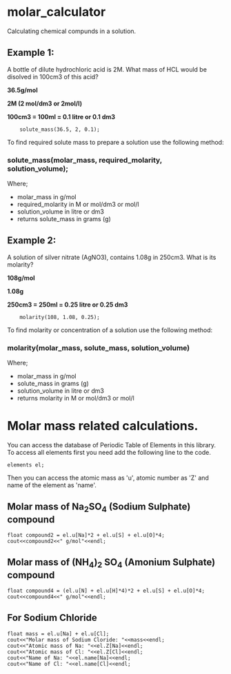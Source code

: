 # molar_calculator
Calculating chemical compunds in a solution.

## Example 1:
   A bottle of dilute hydrochloric acid is 2M.
   What mass of HCL would be disolved in 100cm3 of this acid?
        
   **36.5g/mol** 
   
   **2M (2 mol/dm3 or 2mol/l)** 
   
   **100cm3 = 100ml = 0.1 litre or 0.1 dm3**

        solute_mass(36.5, 2, 0.1);

To find required solute mass to prepare a solution use the following method:
   ### solute_mass(molar_mass, required_molarity, solution_volume);
   
   Where;  
   
   * molar_mass in g/mol
   * required_molarity in M or mol/dm3 or mol/l
   * solution_volume in litre or dm3
   * returns solute_mass in grams (g)

## Example 2:
   A solution of silver nitrate (AgNO3), 
   contains 1.08g in 250cm3. What is its molarity?

   **108g/mol**
   
   **1.08g**  
   
   **250cm3 = 250ml = 0.25 litre or 0.25 dm3**

        molarity(108, 1.08, 0.25);

To find molarity or concentration of a solution use the following method:
   ### molarity(molar_mass, solute_mass, solution_volume)
   
   Where;
        
   * molar_mass in g/mol
   * solute_mass in grams (g)           
   * solution_volume in litre or dm3             
   * returns molarity in M or mol/dm3 or mol/l


# Molar mass related calculations.
You can access the database of Periodic Table of Elements in this library. 
To access all elements first you need add the following line to the code.
   
    elements el;
    
Then you can access the atomic mass as 'u', atomic number as 'Z' and name of the element as 'name'.

 ## Molar mass of Na<sub>2</sub>SO<sub>4</sub> (Sodium Sulphate) compound
    float compound2 = el.u[Na]*2 + el.u[S] + el.u[O]*4;
    cout<<compound2<<" g/mol"<<endl;

 ## Molar mass of (NH<sub>4</sub>)<sub>2</sub> SO<sub>4</sub> (Amonium Sulphate) compound
    float compound4 = (el.u[N] + el.u[H]*4)*2 + el.u[S] + el.u[O]*4;
    cout<<compound4<<" g/mol"<<endl;

 ## For Sodium Chloride
    float mass = el.u[Na] + el.u[Cl];
    cout<<"Molar mass of Sodium Cloride: "<<mass<<endl;
    cout<<"Atomic mass of Na: "<<el.Z[Na]<<endl;
    cout<<"Atomic mass of Cl: "<<el.Z[Cl]<<endl;
    cout<<"Name of Na: "<<el.name[Na]<<endl;
    cout<<"Name of Cl: "<<el.name[Cl]<<endl;
